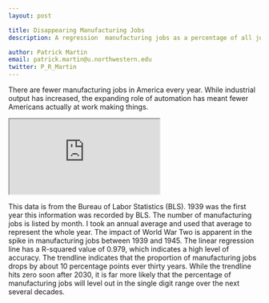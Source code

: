 ```yaml
---
layout: post

title: Disappearing Manufacturing Jobs
description: A regression  manufacturing jobs as a percentage of all jobs

author: Patrick Martin
email: patrick.martin@u.northwestern.edu
twitter: P_R_Martin
---
```

There are fewer manufacturing jobs in America every year. While industrial output has increased, the expanding role of automation has meant fewer Americans actually at work making things. 

<iframe src="https://docs.google.com/spreadsheets/d/1VaAm0Aqly5sjPSnuLJQGLdpYSOvvjce4t2eEk3CRulE/pubchart?oid=311736052&amp;format=image"></iframe>

This data is from the Bureau of Labor Statistics (BLS).  1939 was the first year this information was recorded by BLS. The number of manufacturing jobs is listed by month. I took an annual average and used that average to represent the whole year. The impact of World War Two is apparent in the spike  in manufacturing jobs between 1939 and 1945. The linear regression line has a R-squared value of 0.979, which indicates a high level of accuracy. The trendline indicates that the proportion of manufacturing jobs drops by about 10 percentage points ever thirty years. While the trendline hits zero soon after 2030, it is far more likely that the percentage of manufacturing jobs will level out in the single digit range over the next several decades.  

